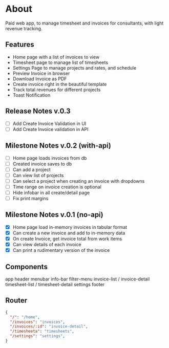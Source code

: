 # About

Paid web app, to manage timesheet and invoices for consultants, with light revenue tracking.

## Features
- Home page with a list of invoices to view
- Timesheet page to manage list of timesheets
- Settings Page to manage projects and rates, and schedule
- Preview Invoice in browser
- Download Invoice as PDF
- Create invoice right in the beautiful template
- Track total revenues for different projects
- Toast Notification

## Release Notes v.0.3
- [ ] Add Create Invoice Validation in UI
- [ ] Add Create Invoice validation in API

## Milestone Notes v.0.2 (with-api)
- [ ] Home page loads invoices from db
- [ ] Created invoice saves to db
- [ ] Can add a project
- [ ] Can view list of projects
- [ ] Can select a project when creating an invoice with dropdowns
- [ ] Time range on invoice creation is optional
- [ ] Hide infobar in all create/detail page
- [ ] Fix print margins

## Milestone Notes v.0.1 (no-api)
- [x] Home page load in-memory invoices in tabular format
- [x] Can create a new invoice and add to in-memory data
- [x] On create Invoice, get invoice total from work items
- [x] Can view details of each invoice
- [x] Can print a rudimentary version of the invoice

## Components
app
  header
  menubar
    info-bar
    filter-menu
  invoice-list / invoice-detail
  timesheet-list / timesheet-detail
  settings
  footer

## Router
```json
{
  "/": "/home",
  "/invoices": "invoices",
  "/invoices/:id": "invoice-detail",
  "/timesheeta": "timesheets",
  "/settings": "settings",
}
```

